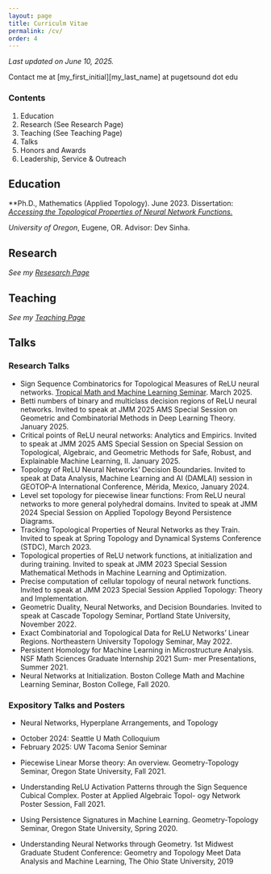 ```yaml
---
layout: page
title: Curriculm Vitae
permalink: /cv/
order: 4
---
```



*Last updated on June 10, 2025.*

Contact me at \[my_first_initial\]\[my_last_name\] at pugetsound dot edu 

### Contents

1. Education 
2. Research (See Research Page)
3. Teaching (See Teaching Page)
4. Talks 
5. Honors and Awards 
6. Leadership, Service & Outreach

## Education 

**Ph.D., Mathematics (Applied Topology). June 2023. 
Dissertation: *[Accessing the Topological Properties of Neural Network Functions.](https://www.proquest.com/openview/1b359d2e44a4fae0222967be2d846a5f/1?pq-origsite=gscholar&cbl=18750&diss=y)*

*University of Oregon*, Eugene, OR. Advisor: Dev Sinha. 

## Research 

*See my [Resesarch Page](../research/)* 

## Teaching  

*See my [Teaching Page](../teaching/)*


## Talks 

### Research Talks 
* Sign Sequence Combinatorics for Topological Measures of ReLU neural networks. [Tropical Math and Machine Learning Seminar](https://researchseminars.org/talk/TropicalmathandML/8/ ). March 2025. 
* Betti numbers of binary and multiclass decision regions of ReLU neural networks. Invited to speak at JMM 2025 AMS Special
Session on Geometric and Combinatorial Methods in Deep Learning Theory. January 2025. 
* Critical points of ReLU neural networks: Analytics and Empirics. Invited to speak at JMM 2025 AMS Special Session on Special
Session on Topological, Algebraic, and Geometric Methods for Safe, Robust, and Explainable Machine Learning, II. January 2025.
* Topology of ReLU Neural Networks’ Decision Boundaries. Invited to speak at Data Analysis, Machine Learning and AI
(DAMLAI) session in GEOTOP-A International Conference, Mérida, Mexico, January 2024.
* Level set topology for piecewise linear functions: From ReLU neural networks to more general polyhedral domains. Invited
to speak at JMM 2024 Special Session on Applied Topology Beyond Persistence Diagrams.
* Tracking Topological Properties of Neural Networks as they Train. Invited to speak at Spring Topology and Dynamical Systems
Conference (STDC), March 2023.
* Topological properties of ReLU network functions, at initialization and during training. Invited to speak at JMM 2023 Special
Session Mathematical Methods in Machine Learning and Optimization.
* Precise computation of cellular topology of neural network functions. Invited to speak at JMM 2023 Special Session Applied
Topology: Theory and Implementation.
* Geometric Duality, Neural Networks, and Decision Boundaries. Invited to speak at Cascade Topology Seminar, Portland State
University, November 2022.
* Exact Combinatorial and Topological Data for ReLU Networks’ Linear Regions. Northeastern University Topology Seminar,
May 2022.
* Persistent Homology for Machine Learning in Microstructure Analysis. NSF Math Sciences Graduate Internship 2021 Sum-
mer Presentations, Summer 2021.
* Neural Networks at Initialization. Boston College Math and Machine Learning Seminar, Boston College, Fall 2020.


### Expository Talks and Posters

* Neural Networks, Hyperplane Arrangements, and Topology
 - October 2024: Seattle U Math Colloquium
 - February 2025: UW Tacoma Senior Seminar 

*  Piecewise Linear Morse theory: An overview. Geometry-Topology Seminar, Oregon State University, Fall 2021.

* Understanding ReLU Activation Patterns through the Sign Sequence Cubical Complex. Poster at Applied Algebraic Topol-
ogy Network Poster Session, Fall 2021.

* Using Persistence Signatures in Machine Learning. Geometry-Topology Seminar, Oregon State University, Spring 2020.
*  Understanding Neural Networks through Geometry. 1st Midwest Graduate Student Conference: Geometry and Topology
Meet Data Analysis and Machine Learning, The Ohio State University, 2019